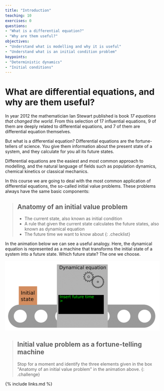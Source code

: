 ```yaml
---
title: "Introduction"
teaching: 10
exercises: 0
questions:
- "What is a differential equation?"
- "Why are them useful?"
objectives:
- "Understand what is modelling and why it is useful"
- "Understand what is an initial condition problem"
keypoints:
- "Deterministic dynamics"
- "Initial conditions"
---
```


# What are differential equations, and why are them useful?

In year 2012 the mathematician Ian Stewart published is book _17 equations that changed the world_.
From this selection of 17 influential equations, 9 of them are deeply related to differential equations, and 7 of them are differential equation themselves.

But what is a differential equation?
Differential equations are the fortune-tellers of science.
You give them information about the present state of a system, and they calculate for you all its future states.

Differential equations are the easiest and most common approach to modelling, and the natural language of fields such as population dynamics, chemical kinetics or classical mechanics.


In this course we are going to deal with the most common application of differential equations, the so-called initial value problems.
These problems always have the same basic components:

> ## Anatomy of an initial value problem
> - The current state, also known as initial condition
> - A rule that given the current state calculates the future states, also known as dynamical equation
> - The future time we want to know about
{: .checklist}

In the animation below we can see a useful analogy. Here, the dynamical equation is represented as a machine that transforms the initial state of a system into a future state. Which future state? The one we choose.

![Machine](../fig/01-Machine.gif "Analogy with a machine")

> ## Initial value problem as a fortune-telling machine
> Stop for a moment and identify the three elements given in the box "Anatomy of an initial value problem" in the animation above.
{: .challenge}




{% include links.md %}
